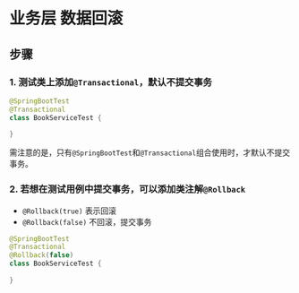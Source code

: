 # 业务层 数据回滚

## 步骤

### 1. 测试类上添加`@Transactional`，默认不提交事务
```java
@SpringBootTest
@Transactional
class BookServiceTest {
    
}
```
需注意的是，只有`@SpringBootTest`和`@Transactional`组合使用时，才默认不提交事务。

### 2. 若想在测试用例中提交事务，可以添加类注解`@Rollback`

+ `@Rollback(true)` 表示回滚
+ `@Rollback(false)` 不回滚，提交事务

```java
@SpringBootTest
@Transactional
@Rollback(false)
class BookServiceTest {
    
}
```